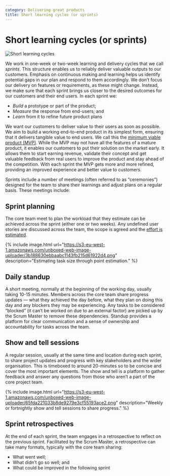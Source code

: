 ```yaml
---
category: Delivering great products
title: Short learning cycles (or sprints)
---
```


# Short learning cycles (or sprints)

![Short learning cycles](assets/images/learning-cycle.jpg)

We work in one-week or two-week learning and delivery cycles that we call _sprints_. 
This structure enables us to reliably deliver valuable outputs to our customers. 
Emphasis on continuous making and learning helps us identify potential gaps in our plan and respond 
to them accordingly. We don’t focus our delivery on features or requirements, as these might change. 
Instead, we make sure that each sprint brings us closer to the desired outcomes for our 
customers and their end users. In each sprint we:
* _Build_ a prototype or part of the product;
* _Measure_ the response from end-users; and 
* _Learn_ from it to refine future product plans

We want our customers to deliver value to their users as soon as possible. We aim to build a working 
end-to-end product in its simplest form, ensuring that it delivers tangible value to end users. 
We call this the [minimum viable product (MVP)](https://en.wikipedia.org/wiki/Minimum_viable_product). While the MVP may not have all the features of 
a mature product, it enables our customers to put their solution on the market early. It allows them 
to start earning revenue, validate their concept and get valuable feedback from real users 
to improve the product and stay ahead of the competition. With each sprint the MVP gets more 
and more refined, providing an improved experience and better value to customers.

Sprints include a number of meetings (often referred to as “ceremonies”) designed for the team to share their learnings and adjust plans on a regular basis. These meetings include:

## Sprint planning

The core team meet to plan the workload that they estimate can be achieved across the sprint (either one or two weeks). Any undefined user stories are discussed across the team, the scope is agreed and the [effort is estimated](https://en.wikipedia.org/wiki/Planning_poker). 

{% include image.html url="https://s3-eu-west-1.amazonaws.com/unboxed-web-image-uploader/3b188630ebbaabc1143fb215d61922d4.png" description="Estimating task size through point estimation." %}

## Daily standup

A short meeting, normally at the beginning of the working day, usually taking 10-15 minutes. Members across the core team share progress updates — what they achieved the day before, what they plan on doing this day and any blockers they may be experiencing. Any tasks to be considered “blocked” (it can’t be worked on due to an external factor) are picked up by the Scrum Master to remove these dependencies. Standup provides a platform for clear communication and a sense of ownership and accountability for tasks across the team. 

## Show and tell sessions

A regular session, usually at the same time and location during each sprint, to share project updates and progress with key stakeholders and the wider organisation. This is timeboxed to around 20-minutes so to be concise and cover the most important elements. The show and tell is a platform to gather feedback and answer any questions from those who aren’t a part of the core project team.

{% include image.html url="https://s3-eu-west-1.amazonaws.com/unboxed-web-image-uploader/65fda221033b8de9279e3cf55193ace2.png" description="Weekly or fortnightly show and tell sessions to share progress." %}

## Sprint retrospectives

At the end of each sprint, the team engages in a retrospective to reflect on the previous sprint. Facilitated by the Scrum Master, a retrospective can take many formats, typically with the core team sharing:

* What went well;
* What didn’t go so well; and
* What could be improved in the following sprint
